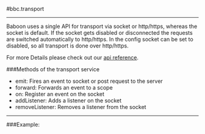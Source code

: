 #bbc.transport

- - -

Baboon uses a single API for transport via socket or http/https, whereas the socket is default. If the socket gets disabled or disconnected the requests are switched automatically to http/https. In the config socket can be set to disabled, so all transport is done over http/https.

For more Details please check out our <a href="/doc#/api/bbc.transport.$bbcTransport" target="_self">api reference</a>.

###Methods of the transport service

 * emit: Fires an event to socket or post request to the server
 * forward: Forwards an event to a scope
 * on: Register an event on the socket
 * addListener: Adds a listener on the socket
 * removeListener: Removes a listener from the socket

- - -

###Example: